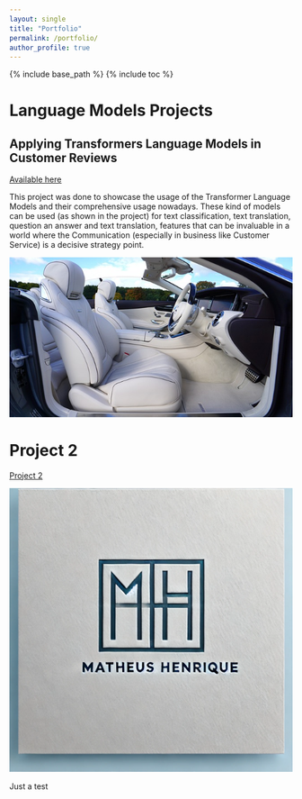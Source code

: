 ```yaml
---
layout: single
title: "Portfolio"
permalink: /portfolio/
author_profile: true
---
```


{% include base_path %}
{% include toc %}


# Language Models Projects

## Applying Transformers Language Models in Customer Reviews
[Available here](https://matheushbps.github.io/portfolio/portfolio-1/)

This project was done to showcase the usage of the Transformer Language Models and their comprehensive usage nowadays. These kind of models can be used (as shown in the project) for text classification, text translation, question an answer and text translation, features that can be invaluable in a world where the Communication (especially in business like Customer Service) is a decisive strategy point.

[![Customer Reviews Project](../images/car.jpeg)](https://matheushbps.github.io/portfolio/portfolio-1/)

# Project 2

[Project 2](https://matheushbps.github.io/portfolio/portfolio-2/)

![alt text](_pages/mh_.png)

Just a test